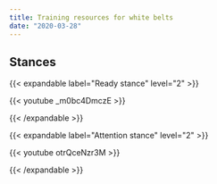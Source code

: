 ```yaml
---
title: Training resources for white belts
date: "2020-03-28"
---
```


## Stances

{{< expandable label="Ready stance" level="2" >}}

{{< youtube _m0bc4DmczE >}}

{{< /expandable >}}

{{< expandable label="Attention stance" level="2" >}}

{{< youtube otrQceNzr3M >}}

{{< /expandable >}}

